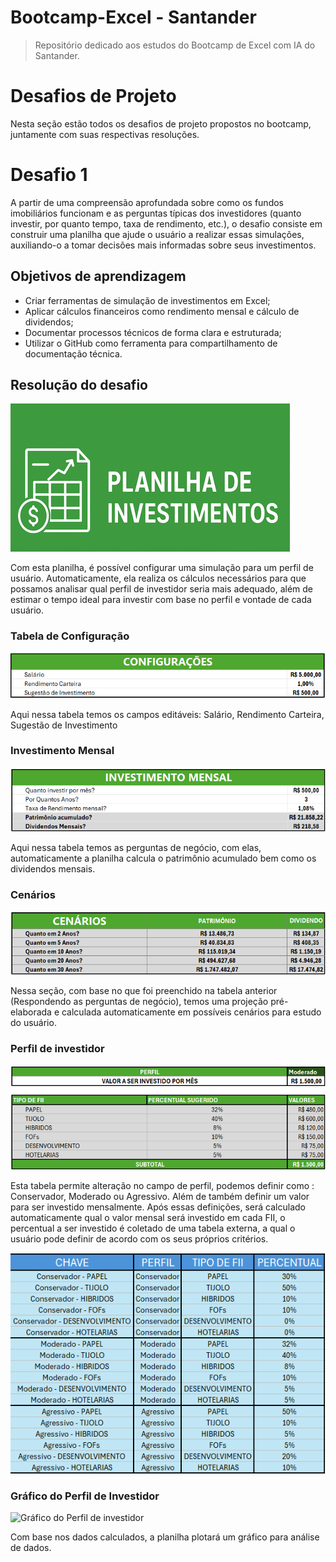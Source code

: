 # Bootcamp-Excel - Santander

>Repositório dedicado aos estudos do Bootcamp de Excel com IA do Santander.

# Desafios de Projeto

Nesta seção estão todos os desafios de projeto propostos no bootcamp, juntamente com suas respectivas resoluções.

# Desafio 1

A partir de uma compreensão aprofundada sobre como os fundos imobiliários funcionam e as perguntas típicas dos investidores (quanto investir, por quanto tempo, taxa de rendimento, etc.), o desafio consiste em construir uma planilha que ajude o usuário a realizar essas simulações, auxiliando-o a tomar decisões mais informadas sobre seus investimentos. 

## Objetivos de aprendizagem

* Criar ferramentas de simulação de investimentos em Excel;
* Aplicar cálculos financeiros como rendimento mensal e cálculo de dividendos;
* Documentar processos técnicos de forma clara e estruturada; 
* Utilizar o GitHub como ferramenta para compartilhamento de documentação técnica. 

## Resolução do desafio

![Logo da planilha de investimentos](Imagens/planilha_logo.png)

Com esta planilha, é possível configurar uma simulação para um perfil de usuário. Automaticamente, ela realiza os cálculos necessários para que possamos analisar qual perfil de investidor seria mais adequado, além de estimar o tempo ideal para investir com base no perfil e vontade de cada usuário.

### Tabela de Configuração

![Tabela para configuração](Imagens/tabela_de_configuracao.png)

Aqui nessa tabela temos os campos editáveis: Salário, Rendimento Carteira, Sugestão de Investimento

### Investimento Mensal

![Tabela para investimento mensal](Imagens/investimento_mensal.png)

Aqui nessa tabela temos as perguntas de negócio, com elas, automaticamente a planilha calcula o patrimônio acumulado bem como os dividendos mensais.


### Cenários

![Tabela para Cenário](Imagens/cenario.png)

Nessa seção, com base no que foi preenchido na tabela anterior (Respondendo as perguntas de negócio), temos uma projeção pré-elaborada e calculada automaticamente em possíveis cenários para estudo do usuário.

### Perfil de investidor

![Tabela para Perfil](Imagens/perfil_de_investidor.png)

Esta tabela permite alteração no campo de perfil, podemos definir como : Conservador, Moderado ou Agressivo. Além de também definir um valor para ser investido mensalmente. Após essas definições, será calculado automaticamente qual o valor mensal será investido em cada FII, o percentual a ser investido é coletado de uma tabela externa, a qual o usuário pode definir de acordo com os seus próprios critérios.

![Tabela externa](Imagens/tabela_externa.png)

### Gráfico do Perfil de Investidor

![Gráfico do Perfil de investidor ](grafico_perfil.png)

Com base nos dados calculados, a planilha plotará um gráfico para análise de dados.

